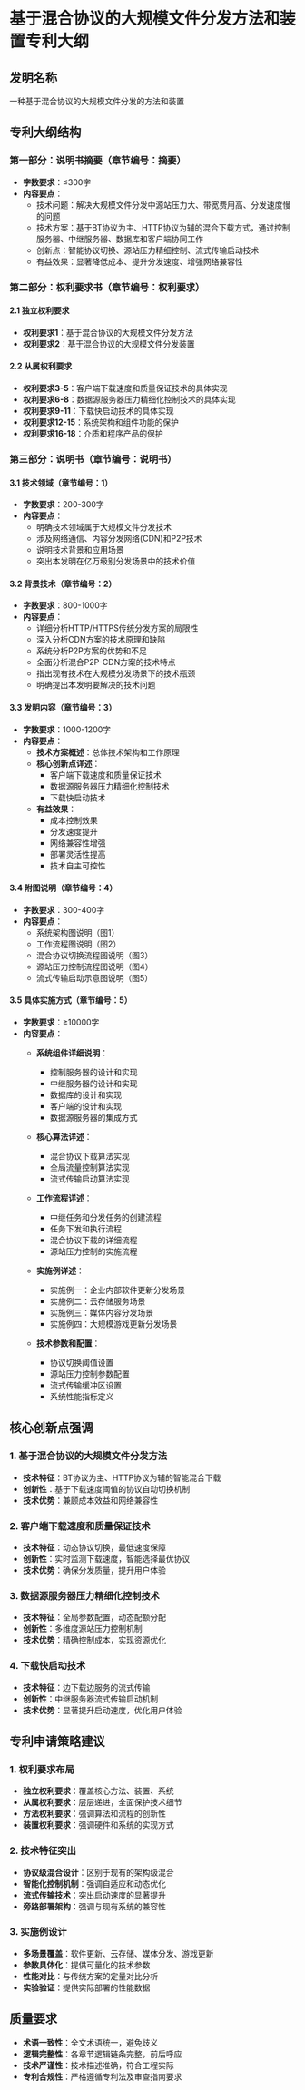 # 基于混合协议的大规模文件分发方法和装置专利大纲

## 发明名称
一种基于混合协议的大规模文件分发的方法和装置

## 专利大纲结构

### 第一部分：说明书摘要（章节编号：摘要）
- **字数要求**：≤300字
- **内容要点**：
  - 技术问题：解决大规模文件分发中源站压力大、带宽费用高、分发速度慢的问题
  - 技术方案：基于BT协议为主、HTTP协议为辅的混合下载方式，通过控制服务器、中继服务器、数据库和客户端协同工作
  - 创新点：智能协议切换、源站压力精细控制、流式传输启动技术
  - 有益效果：显著降低成本、提升分发速度、增强网络兼容性

### 第二部分：权利要求书（章节编号：权利要求）
#### 2.1 独立权利要求
- **权利要求1**：基于混合协议的大规模文件分发方法
- **权利要求2**：基于混合协议的大规模文件分发装置

#### 2.2 从属权利要求
- **权利要求3-5**：客户端下载速度和质量保证技术的具体实现
- **权利要求6-8**：数据源服务器压力精细化控制技术的具体实现
- **权利要求9-11**：下载快启动技术的具体实现
- **权利要求12-15**：系统架构和组件功能的保护
- **权利要求16-18**：介质和程序产品的保护

### 第三部分：说明书（章节编号：说明书）

#### 3.1 技术领域（章节编号：1）
- **字数要求**：200-300字
- **内容要点**：
  - 明确技术领域属于大规模文件分发技术
  - 涉及网络通信、内容分发网络(CDN)和P2P技术
  - 说明技术背景和应用场景
  - 突出本发明在亿万级别分发场景中的技术价值

#### 3.2 背景技术（章节编号：2）
- **字数要求**：800-1000字
- **内容要点**：
  - 详细分析HTTP/HTTPS传统分发方案的局限性
  - 深入分析CDN方案的技术原理和缺陷
  - 系统分析P2P方案的优势和不足
  - 全面分析混合P2P-CDN方案的技术特点
  - 指出现有技术在大规模分发场景下的技术瓶颈
  - 明确提出本发明要解决的技术问题

#### 3.3 发明内容（章节编号：3）
- **字数要求**：1000-1200字
- **内容要点**：
  - **技术方案概述**：总体技术架构和工作原理
  - **核心创新点详述**：
    - 客户端下载速度和质量保证技术
    - 数据源服务器压力精细化控制技术
    - 下载快启动技术
  - **有益效果**：
    - 成本控制效果
    - 分发速度提升
    - 网络兼容性增强
    - 部署灵活性提高
    - 技术自主可控性

#### 3.4 附图说明（章节编号：4）
- **字数要求**：300-400字
- **内容要点**：
  - 系统架构图说明（图1）
  - 工作流程图说明（图2）
  - 混合协议切换流程图说明（图3）
  - 源站压力控制流程图说明（图4）
  - 流式传输启动示意图说明（图5）

#### 3.5 具体实施方式（章节编号：5）
- **字数要求**：≥10000字
- **内容要点**：
  - **系统组件详细说明**：
    - 控制服务器的设计和实现
    - 中继服务器的设计和实现
    - 数据库的设计和实现
    - 客户端的设计和实现
    - 数据源服务器的集成方式

  - **核心算法详述**：
    - 混合协议下载算法实现
    - 全局流量控制算法实现
    - 流式传输启动算法实现

  - **工作流程详述**：
    - 中继任务和分发任务的创建流程
    - 任务下发和执行流程
    - 混合协议下载的详细流程
    - 源站压力控制的实施流程

  - **实施例详述**：
    - 实施例一：企业内部软件更新分发场景
    - 实施例二：云存储服务场景
    - 实施例三：媒体内容分发场景
    - 实施例四：大规模游戏更新分发场景

  - **技术参数和配置**：
    - 协议切换阈值设置
    - 源站压力控制参数配置
    - 流式传输缓冲区设置
    - 系统性能指标定义

## 核心创新点强调

### 1. 基于混合协议的大规模文件分发方法
- **技术特征**：BT协议为主、HTTP协议为辅的智能混合下载
- **创新性**：基于下载速度阈值的协议自动切换机制
- **技术优势**：兼顾成本效益和网络兼容性

### 2. 客户端下载速度和质量保证技术
- **技术特征**：动态协议切换，最低速度保障
- **创新性**：实时监测下载速度，智能选择最优协议
- **技术优势**：确保分发质量，提升用户体验

### 3. 数据源服务器压力精细化控制技术
- **技术特征**：全局参数配置，动态配额分配
- **创新性**：多维度源站压力控制机制
- **技术优势**：精确控制成本，实现资源优化

### 4. 下载快启动技术
- **技术特征**：边下载边服务的流式传输
- **创新性**：中继服务器流式传输启动机制
- **技术优势**：显著提升启动速度，优化用户体验

## 专利申请策略建议

### 1. 权利要求布局
- **独立权利要求**：覆盖核心方法、装置、系统
- **从属权利要求**：层层递进，全面保护技术细节
- **方法权利要求**：强调算法和流程的创新性
- **装置权利要求**：强调硬件和系统的实现方式

### 2. 技术特征突出
- **协议级混合设计**：区别于现有的架构级混合
- **智能化控制机制**：强调自适应和动态优化
- **流式传输技术**：突出启动速度的显著提升
- **旁路部署架构**：强调与现有系统的兼容性

### 3. 实施例设计
- **多场景覆盖**：软件更新、云存储、媒体分发、游戏更新
- **参数具体化**：提供可量化的技术参数
- **性能对比**：与传统方案的定量对比分析
- **实验验证**：提供实际部署的性能数据

## 质量要求
- **术语一致性**：全文术语统一，避免歧义
- **逻辑完整性**：各章节逻辑链条完整，前后呼应
- **技术严谨性**：技术描述准确，符合工程实际
- **专利合规性**：严格遵循专利法及审查指南要求